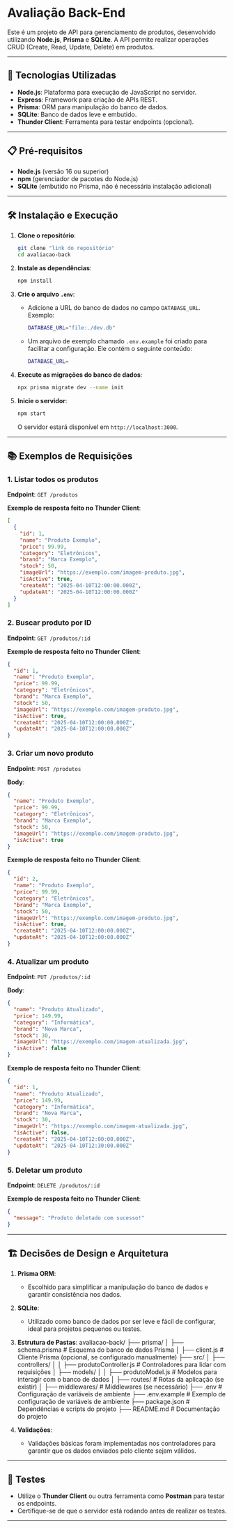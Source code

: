 # Avaliação Back-End

Este é um projeto de API para gerenciamento de produtos, desenvolvido utilizando **Node.js**, **Prisma** e **SQLite**. A API permite realizar operações CRUD (Create, Read, Update, Delete) em produtos.

---

## 🚀 Tecnologias Utilizadas

- **Node.js**: Plataforma para execução de JavaScript no servidor.
- **Express**: Framework para criação de APIs REST.
- **Prisma**: ORM para manipulação do banco de dados.
- **SQLite**: Banco de dados leve e embutido.
- **Thunder Client**: Ferramenta para testar endpoints (opcional).

---

## 📋 Pré-requisitos

- **Node.js** (versão 16 ou superior)
- **npm** (gerenciador de pacotes do Node.js)
- **SQLite** (embutido no Prisma, não é necessária instalação adicional)

---

## 🛠️ Instalação e Execução

1. **Clone o repositório**:
   ```bash
   git clone "link do repositório"
   cd avaliacao-back
   ```

2. **Instale as dependências**:
   ```bash
   npm install
   ```

3. **Crie o arquivo `.env`**:
   - Adicione a URL do banco de dados no campo `DATABASE_URL`. Exemplo:
     ```bash
     DATABASE_URL="file:./dev.db"
     ```
   - Um arquivo de exemplo chamado `.env.example` foi criado para facilitar a configuração. Ele contém o seguinte conteúdo:
     ```bash
     DATABASE_URL=
     ```

4. **Execute as migrações do banco de dados**:
   ```bash
   npx prisma migrate dev --name init
   ```

5. **Inicie o servidor**:
   ```bash
   npm start
   ```

   O servidor estará disponível em `http://localhost:3000`.

---

## 📚 Exemplos de Requisições

### 1. **Listar todos os produtos**
   **Endpoint**: `GET /produtos`

   **Exemplo de resposta feito no Thunder Client**:
   ```json
   [
     {
       "id": 1,
       "name": "Produto Exemplo",
       "price": 99.99,
       "category": "Eletrônicos",
       "brand": "Marca Exemplo",
       "stock": 50,
       "imageUrl": "https://exemplo.com/imagem-produto.jpg",
       "isActive": true,
       "createAt": "2025-04-10T12:00:00.000Z",
       "updateAt": "2025-04-10T12:00:00.000Z"
     }
   ]
   ```

### 2. **Buscar produto por ID**
   **Endpoint**: `GET /produtos/:id`

   **Exemplo de resposta feito no Thunder Client**:
   ```json
   {
     "id": 1,
     "name": "Produto Exemplo",
     "price": 99.99,
     "category": "Eletrônicos",
     "brand": "Marca Exemplo",
     "stock": 50,
     "imageUrl": "https://exemplo.com/imagem-produto.jpg",
     "isActive": true,
     "createAt": "2025-04-10T12:00:00.000Z",
     "updateAt": "2025-04-10T12:00:00.000Z"
   }
   ```

### 3. **Criar um novo produto**
   **Endpoint**: `POST /produtos`

   **Body**:
   ```json
   {
     "name": "Produto Exemplo",
     "price": 99.99,
     "category": "Eletrônicos",
     "brand": "Marca Exemplo",
     "stock": 50,
     "imageUrl": "https://exemplo.com/imagem-produto.jpg",
     "isActive": true
   }
   ```

   **Exemplo de resposta feito no Thunder Client**:
   ```json
   {
     "id": 2,
     "name": "Produto Exemplo",
     "price": 99.99,
     "category": "Eletrônicos",
     "brand": "Marca Exemplo",
     "stock": 50,
     "imageUrl": "https://exemplo.com/imagem-produto.jpg",
     "isActive": true,
     "createAt": "2025-04-10T12:00:00.000Z",
     "updateAt": "2025-04-10T12:00:00.000Z"
   }
   ```

### 4. **Atualizar um produto**
   **Endpoint**: `PUT /produtos/:id`

   **Body**:
   ```json
   {
     "name": "Produto Atualizado",
     "price": 149.99,
     "category": "Informática",
     "brand": "Nova Marca",
     "stock": 30,
     "imageUrl": "https://exemplo.com/imagem-atualizada.jpg",
     "isActive": false
   }
   ```

   **Exemplo de resposta feito no Thunder Client**:
   ```json
   {
     "id": 1,
     "name": "Produto Atualizado",
     "price": 149.99,
     "category": "Informática",
     "brand": "Nova Marca",
     "stock": 30,
     "imageUrl": "https://exemplo.com/imagem-atualizada.jpg",
     "isActive": false,
     "createAt": "2025-04-10T12:00:00.000Z",
     "updateAt": "2025-04-10T12:30:00.000Z"
   }
   ```

### 5. **Deletar um produto**
   **Endpoint**: `DELETE /produtos/:id`

   **Exemplo de resposta feito no Thunder Client**:
   ```json
   {
     "message": "Produto deletado com sucesso!"
   }
   ```

---

## 🏗️ Decisões de Design e Arquitetura

1. **Prisma ORM**:
   - Escolhido para simplificar a manipulação do banco de dados e garantir consistência nos dados.

2. **SQLite**:
   - Utilizado como banco de dados por ser leve e fácil de configurar, ideal para projetos pequenos ou testes.

3. **Estrutura de Pastas**:
  avaliacao-back/
├── prisma/
│   ├── schema.prisma       # Esquema do banco de dados Prisma
│   ├── client.js           # Cliente Prisma (opcional, se configurado manualmente)
├── src/
│   ├── controllers/
│   │   ├── produtoController.js  # Controladores para lidar com requisições
│   ├── models/
│   │   ├── produtoModel.js       # Modelos para interagir com o banco de dados
│   ├── routes/                   # Rotas da aplicação (se existir)
│   ├── middlewares/              # Middlewares (se necessário)
├── .env                          # Configuração de variáveis de ambiente
├── .env.example                  # Exemplo de configuração de variáveis de ambiente
├── package.json                  # Dependências e scripts do projeto
├── README.md                     # Documentação do projeto

4. **Validações**:
   - Validações básicas foram implementadas nos controladores para garantir que os dados enviados pelo cliente sejam válidos.

---

## 🧪 Testes

- Utilize o **Thunder Client** ou outra ferramenta como **Postman** para testar os endpoints.
- Certifique-se de que o servidor está rodando antes de realizar os testes.

---
